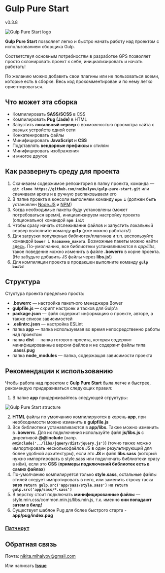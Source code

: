 # Gulp Pure Start

v0.3.8

![Gulp Pure Start logo](https://drive.google.com/uc?export=view&id=0B7lALWrgWMxpWkJ6a09MdnVYdmc)

**Gulp Pure Start** позволяет легко и быстро начать работу над проектом с использованием сборщика Gulp.

Соответствуя основным потребностям в разработке GPS позволяет просто склонировать проект к себе, инициализировать и начать работать!

По желанию можно добавить свои плагины или не пользоваться всеми, которые есть в сборке. Весь код прокомментирован и по нему легко ориентироваться.

## Что может эта сборка
 + Компилировать **SASS/SCSS** в CSS
 + Компилировать **Pug (Jade)** в HTML
 + Запустить **локальный сервер** с возможностью просмотра сайта с разных устройств одной сети
 + Конкатенировать файлы
 + Минифицировать **JavaScript** и **CSS**
 + Подставлять **вендорные префиксы** к стилям
 + Минифицировать изображения
 + и многое другое

## Как развернуть среду для проекта
 1. Скачиваем содержимое репозитория в папку проекта, команда — **`git clone https://github.com/nmihalyov/gulp-pure-start.git`** или скачиваем архив и в ручную распаковываем его
 2. В папке проекта в консоли выполняем команду **`npm i`** (должен быть установлен [Node.JS](https://nodejs.org/en/) и [NPM](https://www.npmjs.com/))
 3. Когда необходимые пакеты буду установлены (может потребоваться время), инициализируем настройку проекта (опционально) командой **`npm init`**
 4. Чтобы сразу начать отслеживание файлов и запустить локальный сервер выполните команду **`gulp`** (уже можно работать!)
 5. Для загрузки популярных библиотек/плагинов и т.п. воспользуйте командой **`bower i Название_пакета`**. Возможные пакеты можно найти [здесь](https://bower.io/search/). По-умолчанию, все библиотеки устанавливаются в *app/libs*, такое поведение можно изменить в файле **.bowerrc** в корне проекта. (Не забудьте добавить JS файлы через **libs.js**!)
 5. Для компиляции проекта в продакшен выполните команду **`gulp build`**

## Структура
Стуктура проекта предельно проста:
 + **.bowerrc** — настройка пакетного менеджера Bower
 + **gulpfile.js** — скрипт настроек и тасков для Gulp'а
 + **package.json** — файл содержит информацию о проекте, авторе, а также список зависимостей
 + **.eslintrc.json** — настройка ESLint
 + папка **app** — папка используемая во время непосредственно работы над проектом
 + папка **dist** — папка готового проекта, которая содержит минифицированные версии файлов и не содержит файлы типа **.sass/.pug**
 + папка **node_modules** — папка, содержащая зависимости проекта
 
## Рекомендации к использованию
Чтобы работа над проектом с **Gulp Pure Start** была легче и быстрее, рекомендую придерживаться следующих правил:
1. В папке **app** придерживайтесь следующей структуры:
 
 ![Gulp Pure Start structure](https://drive.google.com/uc?export=view&id=0B7lALWrgWMxpMGluWWlCdEU2ZlE)

2. **HTML** файлы по умолчанию компилируются в корень **app**, при необходимости можно изменить в  **gulpfile.js**
3. Все библиотеки устанавливаются в **app/libs**. Также можно изменить в **.bowerrc**. Для их подключения используйте файл **js/libs.js** c директивой **@@include** (напр. **`@@include('../libs/jquery/dist/jquery.js')`**) (точно также можно импортировать несколькофаёлов JS в один результирующий для более удобной архитектуры), если это **JS** и файл **libs.sass** (который нужно импортировать в style.sass или подключать библиотеки сразу в нём), если это **CSS** (**примеры подключений библиотек есть в самих файлах**)
4. По-умолчанию компилируется только **style.sass**, остальные файлы стилей следует импротировать в него, или заменить строку таска **sass** **`return gulp.src('app/sass/style.sass')`** на **`return gulp.src('app/sass/*.sass')`**
5. В верстку стоит подключать **минифицированные файлы** — style.min.css/common.min.js/libs.min.js, т.к. именно **они попадают затем в билд!**
6. Существует шаблон Pug для более быстрого старта - **app/pug/index.pug**

### [Патчноут](https://github.com/nmihalyov/gulp-pure-start/blob/master/changelog.md)

## Обратная связь
Почта: [nikita.mihalyov@gmail.com](mailto:nikita.mihalyov@gmail.com)

Или написать **[Issue](https://github.com/nmihalyov/gulp-pure-start/issues/new)**
